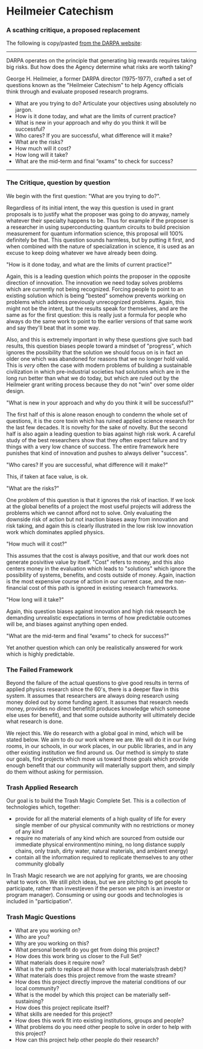 # Heilmeier Catechism

### A scathing critique, a proposed replacement

The following is copy/pasted [from the DARPA website](https://www.darpa.mil/work-with-us/heilmeier-catechism):

-----

DARPA operates on the principle that generating big rewards requires taking big risks. But how does the Agency determine what risks are worth taking?

George H. Heilmeier, a former DARPA director (1975-1977), crafted a set of questions known as the "Heilmeier Catechism" to help Agency officials think through and evaluate proposed research programs.

 - What are you trying to do? Articulate your objectives using absolutely no jargon.
 - How is it done today, and what are the limits of current practice?
 - What is new in your approach and why do you think it will be successful?
 - Who cares? If you are successful, what difference will it make?
 - What are the risks?
 - How much will it cost?
 - How long will it take?
 - What are the mid-term and final “exams” to check for success?

-------

###  The Critique, question by question

We begin with the first question: "What are you trying to do?".  

Regardless of its initial intent, the way this question is used in grant proposals is to justify what the proposer was going to do anyway, namely whatever their specialty happens to be.  Thus for example if the proposer is a researcher in using superconducting quantum circuits to build precision measurement for quantum information science, this proposal will 100% definitely be that.  This question sounds harmless, but by putting it first, and when combined with the nature of specialization in science, it is used as an excuse to keep doing whatever we have already been doing. 


"How is it done today, and what are the limits of current practice?"

Again, this is a leading question which points the proposer in the opposite direction of innovation. The innovation we need today solves problems which are currently not being recognized.  Forcing people to point to an existing solution which is being "bested" somehow prevents working on problems which address previously unrecognized problems. Again, this might not be the intent, but the results speak for themselves, and are the same as for the first question: this is really just a formula for people who always do the same work to point to the earlier versions of that same work and say they'll beat that in some way.  

Also, and this is extremely important in why these questions give such bad results, this question biases people toward a mindset of "progress", which ignores the possibility that the solution we should focus on is in fact an older one which was abandoned for reasons that we no longer hold valid.  This is *very* often the case with modern problems of building a sustainable civilization in which pre-industrial societies had solutions which are in the long run better than what we do today, but which are ruled out by the Heilmeier grant writing process because they do not "win" over some older design. 

"What is new in your approach and why do you think it will be successful?"

The first half of this is alone reason enough to condemn the whole set of questions, it is the core toxin which has ruined applied science research for the last few decades.  It is novelty for the sake of novelty.  But the second half is also again a leading question to bias against high risk work.  A careful study of the best researchers show that they often expect failure and try things with a very low chance of success.  The entire framework here punishes that kind of innovation and pushes to always deliver "success".  

"Who cares? If you are successful, what difference will it make?"

This, if taken at face value, is ok.  

"What are the risks?"

One problem of this question is that it ignores the risk of inaction.  If we look at the global benefits of a project the most useful projects will address the problems which we cannot afford not to solve.  Only evaluating the downside risk of action but not inaction biases away from innovation and risk taking, and again this is clearly illustrated in the low risk low innovation work which dominates applied physics.

"How much will it cost?"

This assumes that the cost is always positive, and that our work does not generate posivitive value by itself.  "Cost" refers to money, and this also centers money in the evaluation which leads to "solutions" which ignore the possibility of systems, benefits, and costs outside of money.  Again, inaction is the most expensive course of action in our current case, and the non-financial cost of this path is ignored in existing research frameworks.

"How long will it take?"

Again, this question biases against innovation and high risk research be demanding unrealistic expectations in terms of how predictable outcomes will be, and biases against anything open ended.

"What are the mid-term and final “exams” to check for success?"

Yet another question which can only be realistically answered for work which is highly predictable.  

###  The Failed Framework

Beyond the failure of the actual questions to give good results in terms of applied physics research since the 60's, there is a deeper flaw in this system.  It assumes that researchers are always doing research using money doled out by some funding agent.  It assumes that research needs money, provides no direct benefit(it produces knowledge which someone else uses for benefit), and that some outside authority will ultimately decide what research is done. 

We reject this.  We do research with a global goal in mind, which will be stated below.  We aim to do our work where we are.  We will do it in our living rooms, in our schools, in our work places, in our public libraries, and in any other existing institution we find around us.  Our method is simply to state our goals, find projects which move us toward those goals which provide enough benefit that our community will materially support them, and simply do them without asking for permission.

### Trash Applied Research

Our goal is to build the Trash Magic Complete Set.  This is a collection of technologies which, together:

 - provide for all the material elements of a high quality of life for every single member of our physical community with no restrictions or money of any kind
 - require no materials of any kind which are sourced from outside our immediate physical environment(no mining, no long distance supply chains, only trash, dirty water, natural materials, and ambient energy)
 - contain all the information required to replicate themselves to any other community globally

In Trash Magic research we are not applying for grants, we are choosing what to work on.  We still pitch ideas, but we are pitching to get people to participate, rather than invest(even if the person we pitch is an investor or program manager).  Consuming or using our goods and technologies is included in "participation".  

### Trash Magic Questions

 - What are you working on? 
 - Who are you?
 - Why are you working on this?
 - What personal benefit do you get from doing this project?
 - How does this work bring us closer to the Full Set?
 - What materials does it require now?
 - What is the path to replace all those with local materials(trash debt)?
 - What materials does this project remove from the waste stream?
 - How does this project directly improve the material conditions of our local community?
 - What is the model by which this project can be materially self-sustaining?
 - How does this project replicate itself?
 - What skills are needed for this project?
 - How does this work fit into existing institutions, groups and people?
 - What problems do you need other people to solve in order to help with this project?
 - How can this project help other people do their research?



